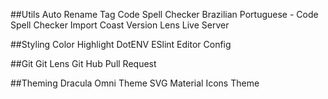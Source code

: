 ##Utils
Auto Rename Tag
Code Spell Checker
Brazilian Portuguese - Code Spell Checker
Import Coast
Version Lens
Live Server

##Styling
Color Highlight
DotENV
ESlint
Editor Config

##Git
Git Lens
Git Hub Pull Request

##Theming
Dracula
Omni Theme
SVG
Material Icons Theme
